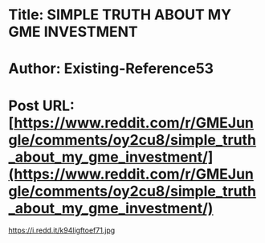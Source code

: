# Title: SIMPLE TRUTH ABOUT MY GME INVESTMENT
# Author: Existing-Reference53
# Post URL: [https://www.reddit.com/r/GMEJungle/comments/oy2cu8/simple_truth_about_my_gme_investment/](https://www.reddit.com/r/GMEJungle/comments/oy2cu8/simple_truth_about_my_gme_investment/)


https://i.redd.it/k94ligftoef71.jpg